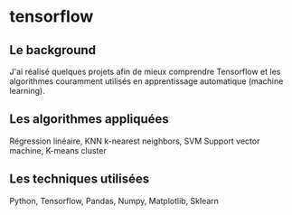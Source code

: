# tensorflow
## Le background
J'ai réalisé quelques projets afin de mieux comprendre Tensorflow et les algorithmes couramment utilisés en apprentissage automatique (machine learning).
## Les algorithmes appliquées
Régression linéaire, KNN k-nearest neighbors, SVM Support vector machine, K-means cluster
## Les techniques utilisées
Python, Tensorflow, Pandas, Numpy, Matplotlib, Sklearn
